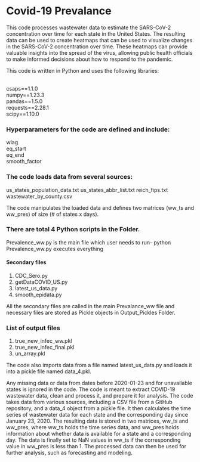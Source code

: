 # Covid-19 Prevalance
This code processes wastewater data to estimate the SARS-CoV-2 concentration over time for each state in the United States.
The resulting data can be used to create heatmaps that can be used to visualize changes in the SARS-CoV-2 concentration over time.
These heatmaps can provide valuable insights into the spread of the virus, allowing public health officials to make informed decisions about how to respond to the pandemic.
<br>

This code is written in Python and uses the following libraries:

<br>
csaps==1.1.0<br>
numpy==1.23.3<br>
pandas==1.5.0<br>
requests==2.28.1<br>
scipy==1.10.0<br>

### Hyperparameters for the code are defined and include:

wlag<br>
eq_start<br>
eq_end<br>
smooth_factor<br>

### The code loads data from several sources:

us_states_population_data.txt
us_states_abbr_list.txt
reich_fips.txt
wastewater_by_county.csv

The code manipulates the loaded data and defines two matrices (ww_ts and ww_pres) of size (# of states x days).

### There are total 4 Python scripts in the Folder.

Prevalence_ww.py is the main file which user needs to run-
  python Prevalence_ww.py executes everything

#### Secondary files

1. CDC_Sero.py
2. getDataCOVID_US.py
3. latest_us_data.py
4. smooth_epidata.py

All the secondary files are called in the main Prevalance_ww file and necessary files are stored as Pickle objects in Output_Pickles Folder.

### List of output files
1. true_new_infec_ww.pkl
2. true_new_infec_final.pkl
3. un_array.pkl


The code also imports data from a file named latest_us_data.py and loads it into a pickle file named data_4.pkl.

Any missing data or data from dates before 2020-01-23 and for unavailable states is ignored in the code.
The code is meant to extract COVID-19 wastewater data, clean and process it, and prepare it for analysis.
The code takes data from various sources, including a CSV file from a GitHub repository, and a data_4 object from a pickle file. 
It then calculates the time series of wastewater data for each state and the corresponding day since January 23, 2020. 
The resulting data is stored in two matrices, ww_ts and ww_pres, where ww_ts holds the time series data, and ww_pres holds information about whether data is available for a state and a corresponding day. 
The data is finally set to NaN values in ww_ts if the corresponding value in ww_pres is less than 1. 
The processed data can then be used for further analysis, such as forecasting and modeling.



